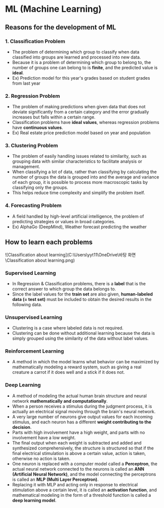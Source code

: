 # ML (Machine Learning)

## Reasons for the development of ML

### 1. Classification Problem

- The problem of determining which group to classify when data classified into groups are learned and processed into new data.
- Because it is a problem of determining which group to belong to, the number of groups one can belong to is **finite**, and the predicted value is **ideal**.
- Ex) Prediction model for this year's grades based on student grades from last year

### 2. Regression Problem

- The problem of making predictions when given data that does not deviate significantly from a certain category and the error gradually increases but falls within a certain range.
- Classification problems have **ideal values**, whereas regression problems have **continuous values**.
- Ex) Real estate price prediction model based on year and population

### 3. Clustering Problem

- The problem of easily handling issues related to similarity, such as grouping data with similar characteristics to facilitate analysis or management.
- When classifying a lot of data, rather than classifying by calculating the number of groups the data is grouped into and the average and variance of each group, it is possible to process more macroscopic tasks by classifying only the groups.
- This helps reduce time complexity and simplify the problem itself.

### 4. Forecasting Problem

- A field handled by high-level artificial intelligence, the problem of predicting strategies or values in broad categories.
- Ex) AlphaGo (DeepMind), Weather forecast predicting the weather



## How to learn each problems



![Classification about learning](C:\Users\yyt11\OneDrive\바탕 화면\Classification about learning.png)



### Supervised Learning

- In Regression & Classification problems, there is a **label** that is the correct answer to which group the data belongs to.
- Since the label values for the **train set** are also given, **human-labeled data (= test set)** must be included to obtain the desired results in the following data.

### Unsupervised Learning

- Clustering is a case where labeled data is not required.
- Clustering can be done without additional learning because the data is simply grouped using the similarity of the data without label values.

### Reinforcement Learning

- A method in which the model learns what behavior can be maximized by mathematically modeling a reward system, such as giving a real creature a carrot if it does well and a stick if it does not.

### Deep Learning

- A method of modeling the actual human brain structure and neural network **mathematically and computationally**.
- When a person receives a stimulus during the judgment process, it is actually an electrical signal moving through the brain's neural network.
- A very large number of neurons give output values for each incoming stimulus, and each neuron has a different **weight contributing to the decision**.
- Parts with high involvement have a high weight, and parts with no involvement have a low weight.
- The final output when each weight is subtracted and added and synthesized comprehensively, the structure is structured so that if the final electrical stimulation is above a certain value, action is taken, otherwise no action is taken.
- One neuron is replaced with a computer model called a **Perceptron**, the actual neural network connected to the neurons is called an **ANN (Artificial Neural Network)**, and the model connecting the perceptrons is called an **MLP (Multi Layer Perceptron)**.
- Replacing it with MLP and acting only in response to electrical stimulation above a certain level, it is called an **activation function**, and mathematical modeling in the form of a threshold function is called a **deep learning model**.





















